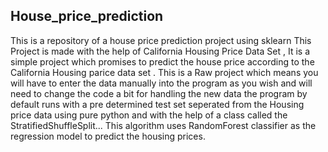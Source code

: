 ## House_price_prediction
This is a repository of a house price prediction project using sklearn 
This Project is made with the help of California Housing Price Data Set , It is a simple project which promises to predict the house price according to the California Housing parice data set . This is a Raw project which means you will have to enter the data manually into the program as you wish and will need to change the code a bit for handling the new data the program by default runs with a pre determined test set seperated from the Housing price data using pure python and with the help of a class called the StratifiedShuffleSplit... This algorithm uses RandomForest classifier as the regression model to predict the housing prices.
